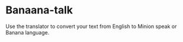 # Banaana-talk
 Use the translator to convert your text from English to Minion speak or Banana language.
